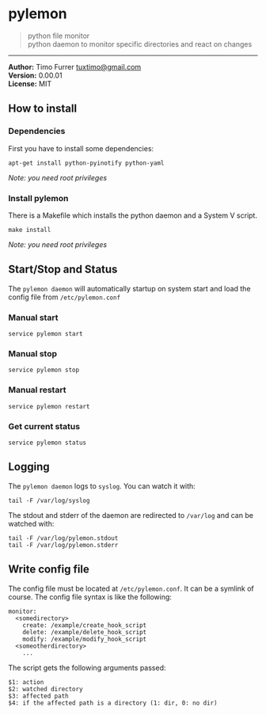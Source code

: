 # pylemon
> python file monitor <br>
> python daemon to monitor specific directories and react on changes

***

**Author:** Timo Furrer <tuxtimo@gmail.com> <br>
**Version:** 0.00.01 <br>
**License:** MIT <br>

## How to install

### Dependencies
First you have to install some dependencies:

    apt-get install python-pyinotify python-yaml

*Note: you need root privileges*

### Install pylemon
There is a Makefile which installs the python daemon and a System V script.

    make install

*Note: you need root privileges*

## Start/Stop and Status
The `pylemon daemon` will automatically startup on system start and load the config file from `/etc/pylemon.conf` <br>

### Manual start

    service pylemon start

### Manual stop

    service pylemon stop

### Manual restart

    service pylemon restart

### Get current status

    service pylemon status


## Logging
The `pylemon daemon` logs to `syslog`. You can watch it with:

    tail -F /var/log/syslog

The stdout and stderr of the daemon are redirected to `/var/log` and can be watched with:

    tail -F /var/log/pylemon.stdout
    tail -F /var/log/pylemon.stderr

## Write config file

The config file must be located at `/etc/pylemon.conf`. It can be a symlink of course.
The config file syntax is like the following:

    monitor:
      <somedirectory>
        create: /example/create_hook_script
        delete: /example/delete_hook_script
        modify: /example/modify_hook_script
      <someotherdirectory>
        ...

The script gets the following arguments passed:

    $1: action
    $2: watched directory
    $3: affected path
    $4: if the affected path is a directory (1: dir, 0: no dir)
